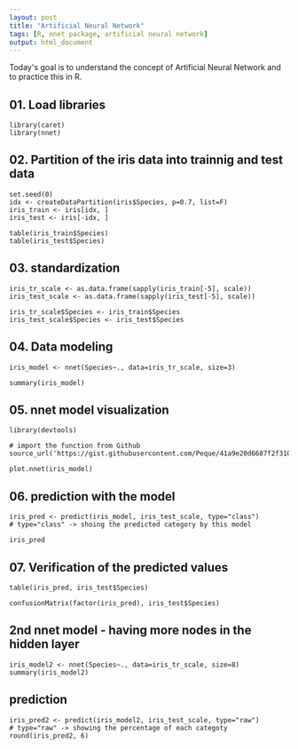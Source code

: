 ```yaml
---
layout: post
title: "Artificial Neural Network"
tags: [R, nnet package, artificial neural network]
output: html_document
---
```

Today's goal is to understand the concept of Artificial Neural Network and to practice this in R. 


## 01. Load libraries
```{r}
library(caret)
library(nnet)
```

## 02. Partition of the iris data into trainnig and test data
```{r}
set.seed(0)
idx <- createDataPartition(iris$Species, p=0.7, list=F)
iris_train <- iris[idx, ]
iris_test <- iris[-idx, ]
```

```{r}
table(iris_train$Species)
table(iris_test$Species)
```

## 03. standardization 
```{r}
iris_tr_scale <- as.data.frame(sapply(iris_train[-5], scale))
iris_test_scale <- as.data.frame(sapply(iris_test[-5], scale))
```

```{r}
iris_tr_scale$Species <- iris_train$Species
iris_test_scale$Species <- iris_test$Species
```

## 04. Data modeling
```{r}
iris_model <- nnet(Species~., data=iris_tr_scale, size=3)
```

```{r}
summary(iris_model)
```

## 05. nnet model visualization
```{r}
library(devtools)

# import the function from Github
source_url('https://gist.githubusercontent.com/Peque/41a9e20d6687f2f3108d/raw/85e14f3a292e126f1454864427e3a189c2fe33f3/nnet_plot_update.r')

plot.nnet(iris_model)
```

## 06. prediction with the model
```{r}
iris_pred <- predict(iris_model, iris_test_scale, type="class") 
# type="class" -> shoing the predicted category by this model

iris_pred
```

## 07. Verification of the predicted values
```{r}
table(iris_pred, iris_test$Species)
```

```{r}
confusionMatrix(factor(iris_pred), iris_test$Species)
```

## 2nd nnet model - having more nodes in the hidden layer 
```{r}
iris_model2 <- nnet(Species~., data=iris_tr_scale, size=8)
summary(iris_model2)
```

## prediction 
```{r}
iris_pred2 <- predict(iris_model2, iris_test_scale, type="raw") 
# type="raw" -> showing the percentage of each categoty 
round(iris_pred2, 6)
```

